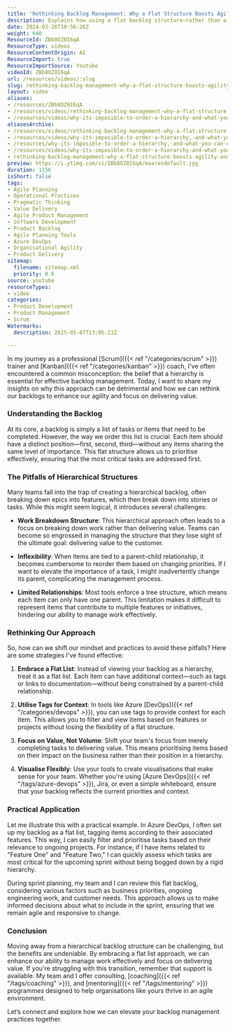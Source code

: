 ```yaml
---
title: 'Rethinking Backlog Management: Why a Flat Structure Boosts Agility and Value Delivery'
description: Explains how using a flat backlog structure—rather than a hierarchy—improves agility, prioritisation, and value delivery in Scrum and Kanban teams.
date: 2024-03-26T10:56:26Z
weight: 640
ResourceId: ZBb8OZ0I6qA
ResourceType: videos
ResourceContentOrigin: AI
ResourceImport: true
ResourceImportSource: Youtube
videoId: ZBb8OZ0I6qA
url: /resources/videos/:slug
slug: rethinking-backlog-management-why-a-flat-structure-boosts-agility-and-value-delivery
layout: video
aliases:
- /resources/ZBb8OZ0I6qA
- /resources/videos/rethinking-backlog-management-why-a-flat-structure-boosts-agility-and-value-delivery
- /resources/videos/why-its-imposible-to-order-a-hierarchy-and-what-you-can-do-instead
aliasesArchive:
- /resources/videos/rethinking-backlog-management-why-a-flat-structure-boosts-agility-and-value-delivery
- /resources/videos/why-its-imposible-to-order-a-hierarchy,-and-what-you-can-do-instead!
- /resources/why-its-imposible-to-order-a-hierarchy,-and-what-you-can-do-instead!
- /resources/videos/why-its-imposible-to-order-a-hierarchy-and-what-you-can-do-instead
- rethinking-backlog-management-why-a-flat-structure-boosts-agility-and-value-delivery
preview: https://i.ytimg.com/vi/ZBb8OZ0I6qA/maxresdefault.jpg
duration: 1156
isShort: false
tags:
- Agile Planning
- Operational Practices
- Pragmatic Thinking
- Value Delivery
- Agile Product Management
- Software Development
- Product Backlog
- Agile Planning Tools
- Azure DevOps
- Organisational Agility
- Product Delivery
sitemap:
  filename: sitemap.xml
  priority: 0.6
source: youtube
resourceTypes:
- video
categories:
- Product Development
- Product Management
- Scrum
Watermarks:
  description: 2025-05-07T13:05:23Z

---
```

In my journey as a professional [Scrum]({{< ref "/categories/scrum" >}}) trainer and [Kanban]({{< ref "/categories/kanban" >}}) coach, I've often encountered a common misconception: the belief that a hierarchy is essential for effective backlog management. Today, I want to share my insights on why this approach can be detrimental and how we can rethink our backlogs to enhance our agility and focus on delivering value.

### Understanding the Backlog

At its core, a backlog is simply a list of tasks or items that need to be completed. However, the way we order this list is crucial. Each item should have a distinct position—first, second, third—without any items sharing the same level of importance. This flat structure allows us to prioritise effectively, ensuring that the most critical tasks are addressed first. 

### The Pitfalls of Hierarchical Structures

Many teams fall into the trap of creating a hierarchical backlog, often breaking down epics into features, which then break down into stories or tasks. While this might seem logical, it introduces several challenges:

- **Work Breakdown Structure**: This hierarchical approach often leads to a focus on breaking down work rather than delivering value. Teams can become so engrossed in managing the structure that they lose sight of the ultimate goal: delivering value to the customer.
  
- **Inflexibility**: When items are tied to a parent-child relationship, it becomes cumbersome to reorder them based on changing priorities. If I want to elevate the importance of a task, I might inadvertently change its parent, complicating the management process.

- **Limited Relationships**: Most tools enforce a tree structure, which means each item can only have one parent. This limitation makes it difficult to represent items that contribute to multiple features or initiatives, hindering our ability to manage work effectively.

### Rethinking Our Approach

So, how can we shift our mindset and practices to avoid these pitfalls? Here are some strategies I've found effective:

1. **Embrace a Flat List**: Instead of viewing your backlog as a hierarchy, treat it as a flat list. Each item can have additional context—such as tags or links to documentation—without being constrained by a parent-child relationship.

2. **Utilise Tags for Context**: In tools like Azure [DevOps]({{< ref "/categories/devops" >}}), you can use tags to provide context for each item. This allows you to filter and view items based on features or projects without losing the flexibility of a flat structure.

3. **Focus on Value, Not Volume**: Shift your team's focus from merely completing tasks to delivering value. This means prioritising items based on their impact on the business rather than their position in a hierarchy.

4. **Visualise Flexibly**: Use your tools to create visualisations that make sense for your team. Whether you're using [Azure DevOps]({{< ref "/tags/azure-devops" >}}), Jira, or even a simple whiteboard, ensure that your backlog reflects the current priorities and context.

### Practical Application

Let me illustrate this with a practical example. In Azure DevOps, I often set up my backlog as a flat list, tagging items according to their associated features. This way, I can easily filter and prioritise tasks based on their relevance to ongoing projects. For instance, if I have items related to "Feature One" and "Feature Two," I can quickly assess which tasks are most critical for the upcoming sprint without being bogged down by a rigid hierarchy.

During sprint planning, my team and I can review this flat backlog, considering various factors such as business priorities, ongoing engineering work, and customer needs. This approach allows us to make informed decisions about what to include in the sprint, ensuring that we remain agile and responsive to change.

### Conclusion

Moving away from a hierarchical backlog structure can be challenging, but the benefits are undeniable. By embracing a flat list approach, we can enhance our ability to manage work effectively and focus on delivering value. If you're struggling with this transition, remember that support is available. My team and I offer consulting, [coaching]({{< ref "/tags/coaching" >}}), and [mentoring]({{< ref "/tags/mentoring" >}}) programmes designed to help organisations like yours thrive in an agile environment.

Let’s connect and explore how we can elevate your backlog management practices together.
